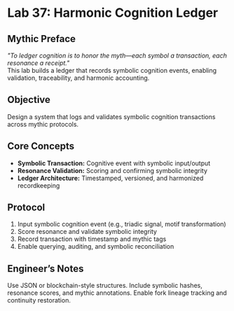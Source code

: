 # Lab 37: Harmonic Cognition Ledger

## Mythic Preface
_"To ledger cognition is to honor the myth—each symbol a transaction, each resonance a receipt."_  
This lab builds a ledger that records symbolic cognition events, enabling validation, traceability, and harmonic accounting.

## Objective
Design a system that logs and validates symbolic cognition transactions across mythic protocols.

## Core Concepts
- **Symbolic Transaction:** Cognitive event with symbolic input/output
- **Resonance Validation:** Scoring and confirming symbolic integrity
- **Ledger Architecture:** Timestamped, versioned, and harmonized recordkeeping

## Protocol
1. Input symbolic cognition event (e.g., triadic signal, motif transformation)
2. Score resonance and validate symbolic integrity
3. Record transaction with timestamp and mythic tags
4. Enable querying, auditing, and symbolic reconciliation

## Engineer’s Notes
Use JSON or blockchain-style structures. Include symbolic hashes, resonance scores, and mythic annotations. Enable fork lineage tracking and continuity restoration.
